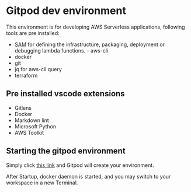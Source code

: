 # Gitpod dev environment

This environment is for developing AWS Serverless applications, following tools are pre installed:

- [SAM](https://aws.amazon.com/serverless/sam/) for defining the infrastructure, packaging, deployment or debugging lambda functions. - aws-cli
- docker
- git
- jq for aws-cli query
- terraform

## Pre installed vscode extensions

- Gitlens
- Docker
- Markdown lint
- Microsoft Python
- AWS Toolkit

## Starting the gitpod environment

Simply click [this link](https://gitpod.io/#https://github.com/simorgh1/gitpod-workspace/tree/use-ecr-devcontainer) and Gitpod will create your environment.

After Startup, docker daemon is started, and you may switch to your workspace in a new Terminal.
